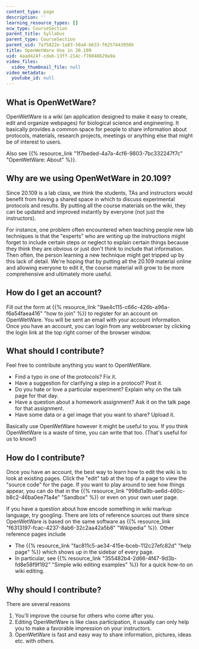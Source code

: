 ```yaml
---
content_type: page
description: ''
learning_resource_types: []
ocw_type: CourseSection
parent_title: Syllabus
parent_type: CourseSection
parent_uid: 7a75822e-1a83-50a4-b633-f6257443956b
title: OpenWetWare Use in 20.109
uid: 4aad424f-cdab-13ff-214c-f76048b29a9a
video_files:
  video_thumbnail_file: null
video_metadata:
  youtube_id: null
---
```


What is OpenWetWare?
--------------------

OpenWetWare is a wiki (an application designed to make it easy to create, edit and organize webpages) for biological science and engineering. It basically provides a common space for people to share information about protocols, materials, research projects, meetings or anything else that might be of interest to users.

Also see {{% resource_link "1f7beded-4a7a-4cf6-9803-7bc332247f7c" "OpenWetWare: About" %}}.

Why are we using OpenWetWare in 20.109?
---------------------------------------

Since 20.109 is a lab class, we think the students, TAs and instructors would benefit from having a shared space in which to discuss experimental protocols and results. By putting all the course materials on the wiki, they can be updated and improved instantly by everyone (not just the instructors).

For instance, one problem often encountered when teaching people new lab techniques is that the "experts" who are writing up the instructions might forget to include certain steps or neglect to explain certain things because they think they are obvious or just don't think to include that information. Then often, the person learning a new technique might get tripped up by this lack of detail. We're hoping that by putting all the 20.109 material online and allowing everyone to edit it, the course material will grow to be more comprehensive and ultimately more useful.

How do I get an account?
------------------------

Fill out the form at {{% resource_link "9ae4c115-c66c-426b-a96a-f6a54faea416" "how to join" %}} to register for an account on OpenWetWare. You will be sent an email with your account information. Once you have an account, you can login from any webbrowser by clicking the login link at the top right corner of the browser window.

What should I contribute?
-------------------------

Feel free to contribute anything you want to OpenWetWare.

*   Find a typo in one of the protocols? Fix it.
*   Have a suggestion for clarifying a step in a protocol? Post it.
*   Do you hate or love a particular experiment? Explain why on the talk page for that day.
*   Have a question about a homework assignment? Ask it on the talk page for that assignment.
*   Have some data or a gel image that you want to share? Upload it.

Basically use OpenWetWare however it might be useful to you. If you think OpenWetWare is a waste of time, you can write that too. (That's useful for us to know!)

How do I contribute?
--------------------

Once you have an account, the best way to learn how to edit the wiki is to look at existing pages. Click the "edit" tab at the top of a page to view the "source code" for the page. If you want to play around to see how things appear, you can do that in the {{% resource_link "998d1a9b-ae6d-460c-b8c2-46ba0ee71a4e" "Sandbox" %}} or even on your own user page.

If you have a question about how encode something in wiki markup language, try googling. There are lots of reference sources out there since OpenWetWare is based on the same software as {{% resource_link "f6313197-fcac-4237-8ab6-32c2aa42a5b8" "Wikipedia" %}}. Other reference pages include

*   The {{% resource_link "fac811c5-ae34-415e-bceb-112c27efc82d" "help page" %}} which shows up in the sidebar of every page.
*   In particular, see {{% resource_link "355482b4-2d66-4f47-9d3b-fd8e58f9f192" "Simple wiki editing examples" %}} for a quick how-to on wiki editing.

Why should I contribute?
------------------------

There are several reasons

1.  You'll improve the course for others who come after you.
2.  Editing OpenWetWare is like class participation, it usually can only help you to make a favorable impression on your instructors.
3.  OpenWetWare is fast and easy way to share information, pictures, ideas etc. with others.